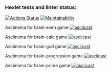 ### Hexlet tests and linter status:
[![Actions Status](https://github.com/KhikmatullinB/frontend-project-44/actions/workflows/hexlet-check.yml/badge.svg)](https://github.com/KhikmatullinB/frontend-project-44/actions)
[![Maintainability](https://api.codeclimate.com/v1/badges/bcfc3604ca96717b6c86/maintainability)](https://codeclimate.com/github/KhikmatullinB/frontend-project-44/maintainability)

Asciinema for brain-even game
[![asciicast](https://asciinema.org/a/631291.svg)](https://asciinema.org/a/631291)

Asciinema for brain-calc game
[![asciicast](https://asciinema.org/a/631370.svg)](https://asciinema.org/a/631370)

Asciinema for brain-gcd game
[![asciicast](https://asciinema.org/a/631376.svg)](https://asciinema.org/a/631376)

Asciinema for brain-progression game
[![asciicast](https://asciinema.org/a/uGjDnNU6qt4NUSRm7h4CNay9E.svg)](https://asciinema.org/a/uGjDnNU6qt4NUSRm7h4CNay9E)

Asciinema for brain-prime game
[![asciicast](https://asciinema.org/a/631537.svg)](https://asciinema.org/a/631537)